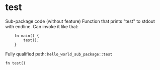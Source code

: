 # test

Sub-package code (without feature)
Function that prints "test" to stdout with endline.
Can invoke it like that:
```cairo
    fn main() {
        test();
    }
```


Fully qualified path: `hello_world_sub_package::test`

```cairo
fn test()
```

